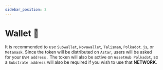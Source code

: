 ```yaml
---
sidebar_position: 2
---
```


# Wallet 💼​ 

It is recommended to use <code>Subwallet</code>, <code>Novawallet</code>, <code>Talisman</code>, <code>Polkadot.js</code>, or <code>Metamask</code>. Since the token will be distributed on <code>Astar</code>, users will be asked for your <code>EVM address</code> . The token will also be active on <code>AssetHub Polkadot</code>, so a <code>Substrate address</code> will also be required if you wish to use that **NETWORK**.

